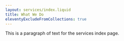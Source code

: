 ```yaml
---
layout: services/index.liquid
title: What We Do
eleventyExcludeFromCollections: true
---
```

This is a paragraph of text for the services index page.